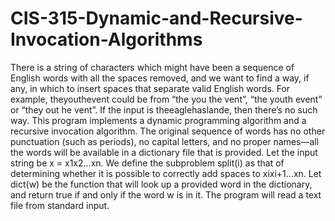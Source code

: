 # CIS-315-Dynamic-and-Recursive-Invocation-Algorithms
There is a string of characters which might have been a sequence of English words with all 
the spaces removed, and we want to find a way, if any, in which to insert spaces that separate valid 
English words. For example, theyouthevent could be from “the you the vent”, “the youth event” or 
“they out he vent”. If the input is theeaglehaslande, then there’s no such way. This program 
implements a dynamic programming algorithm and a recursive invocation algorithm.
The original sequence of words has no other punctuation (such as periods), no capital
letters, and no proper names—all the words will be available in a dictionary file that is provided.
Let the input string be x = x1x2...xn. We define the subproblem split(i) as that of determining
whether it is possible to correctly add spaces to xixi+1...xn. Let dict(w) be the function that will
look up a provided word in the dictionary, and return true if and only if the word w is in it.
The program will read a text file from standard input.
